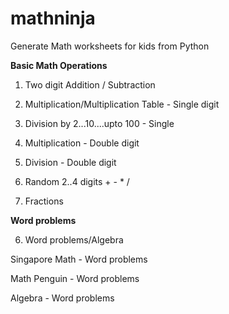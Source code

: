 # mathninja
Generate Math worksheets for kids from Python

**Basic Math Operations**

1. Two digit Addition / Subtraction

2. Multiplication/Multiplication Table - Single digit

3. Division by 2...10....upto 100 - Single

4. Multiplication - Double digit

5. Division - Double digit

6. Random 2..4 digits + - * /

7. Fractions

**Word problems**

6. Word problems/Algebra

Singapore Math - Word problems

Math Penguin - Word problems

Algebra - Word problems